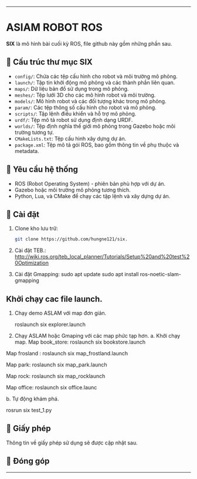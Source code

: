
---

# ASlAM ROBOT ROS

**SIX** là mô hình bài cuối kỳ ROS, file github này gồm những phần sau.

## 📁 Cấu trúc thư mục SIX

- `config/`: Chứa các tệp cấu hình cho robot và môi trường mô phỏng.
- `launch/`: Tập tin khởi động mô phỏng và các thành phần liên quan.
- `maps/`: Dữ liệu bản đồ sử dụng trong mô phỏng.
- `meshes/`: Tệp lưới 3D cho các mô hình robot và môi trường.
- `models/`: Mô hình robot và các đối tượng khác trong mô phỏng.
- `param/`: Các tệp thông số cấu hình cho robot và mô phỏng.
- `scripts/`: Tập lệnh điều khiển và hỗ trợ mô phỏng.
- `urdf/`: Tệp mô tả robot sử dụng định dạng URDF.
- `worlds/`: Tệp định nghĩa thế giới mô phỏng trong Gazebo hoặc môi trường tương tự.
- `CMakeLists.txt`: Tệp cấu hình xây dựng dự án.
- `package.xml`: Tệp mô tả gói ROS, bao gồm thông tin về phụ thuộc và metadata.

## 🚀 Yêu cầu hệ thống

- ROS (Robot Operating System) - phiên bản phù hợp với dự án.
- Gazebo hoặc môi trường mô phỏng tương thích.
- Python, Lua, và CMake để chạy các tập lệnh và xây dựng dự án.

## 🔧 Cài đặt

1. Clone kho lưu trữ:

   ```bash
   git clone https://github.com/hungne121/six.
   ```

2. Cài đặt TEB.:
 http://wiki.ros.org/teb_local_planner/Tutorials/Setup%20and%20test%20Optimization

3. Cài đặt Gmapping:
     sudo apt update
     sudo apt install ros-noetic-slam-gmapping


## Khởi chạy cac file launch.
1. Chạy demo ASLAM với map đơn giản.

   roslaunch six explorer.launch
   
2. Chạy ASLAM hoặc Gmaping với các map phức tạp hơn.
a. Khởi chạy map.
Map book_store: roslaunch six bookstore.launch

Map frosland : roslaunch six map_frostland.launch

Map park: roslaunch six map_park.launch

Map rock: roslaunch six map_rocklaunch 

Map office: roslaunch six office.launc

b. Tự động khám phá.

rosrun six test_1.py
## 📄 Giấy phép

Thông tin về giấy phép sử dụng sẽ được cập nhật sau.

## 🤝 Đóng góp


---

